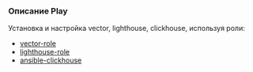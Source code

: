 ### Описание Play

Установка и настройка vector, lighthouse, clickhouse, используя роли:
- [vector-role](https://github.com/SomovAA/vector-role)
- [lighthouse-role](https://github.com/SomovAA/lighthouse-role)
- [ansible-clickhouse](https://github.com/alexeysetevoi/ansible-clickhouse)